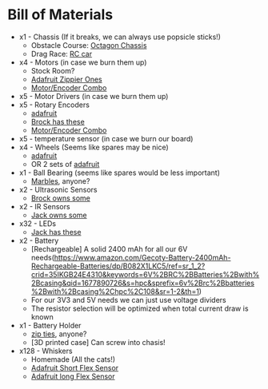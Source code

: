 # Bill of Materials
- x1 - Chassis (If it breaks, we can always use popsicle sticks!)
  - Obstacle Course: [Octagon Chassis](https://www.adafruit.com/product/4466)
  - Drag Race: [RC car](https://a.co/d/haKVwfe)
- x4 - Motors (in case we burn them up)
  - Stock Room?
  - [Adafruit Zippier Ones](https://www.adafruit.com/product/3777)
  - [Motor/Encoder Combo](https://a.co/d/baZXsuo)
- x5 - Motor Drivers (in case we burn them up)
- x5 - Rotary Encoders
  - [adafruit](https://www.adafruit.com/product/4991)
  - [Brock has these](https://a.co/d/gRUY2s8)
  - [Motor/Encoder Combo](https://a.co/d/baZXsuo)
- x5 - temperature sensor (in case we burn our board)
- x4 - Wheels (Seems like spares may be nice)
  - [adafruit](https://www.adafruit.com/product/3763)
  - OR 2 sets of [adafruit](https://www.adafruit.com/product/4990)
- x1 - Ball Bearing (seems like spares would be less important)
  - [Marbles](https://a.co/d/cl1yvs8), anyone?
- x2 - Ultrasonic Sensors
  - [Brock owns some](https://www.electroschematics.com/hc-sr04-datasheet/)
- x2 - IR Sensors
  - [Jack owns some](https://www.digikey.com/en/htmldatasheets/production/117932/0/0/1/tcrt5000l.html)
- x32 - LEDs
  - [Jack has these](https://a.co/d/3lupUKW)
- x2 - Battery
  - [Rechargeable] A solid 2400 mAh for all our 6V needs(https://www.amazon.com/Gecoty-Battery-2400mAh-Rechargeable-Batteries/dp/B082X1LKC5/ref=sr_1_2?crid=35IKGB24E4310&keywords=6V%2BRC%2BBatteries%2Bwith%2Bcasing&qid=1677890726&s=hpc&sprefix=6v%2Brc%2Bbatteries%2Bwith%2Bcasing%2Chpc%2C108&sr=1-2&th=1)  
  - For our 3V3 and 5V needs we can just use voltage dividers
  - The resistor selection will be optimized when total current draw is known 
- x1 - Battery Holder
  - [zip ties](https://a.co/d/apTf1r2), anyone?
  - [3D printed case] Can screw into chasis!
- x128 - Whiskers
  - Homemade (All the cats!)
  - [Adafruit Short Flex Sensor](https://www.adafruit.com/product/1070)
  - [Adafruit long Flex Sensor](https://www.adafruit.com/product/182)